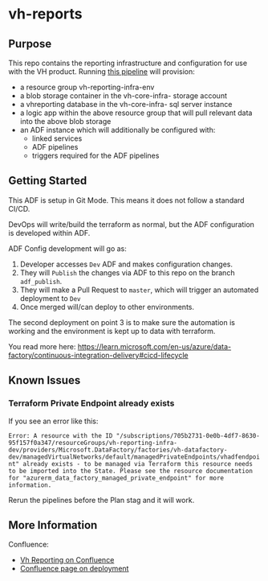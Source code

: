 # vh-reports
## Purpose

This repo contains the reporting infrastructure and configuration for use with the VH product. 
Running [this pipeline](https://hmctsreform.visualstudio.com/VirtualHearings/_build?definitionId=214) will provision:
* a resource group vh-reporting-infra-env
* a blob storage container in the vh-core-infra-<env> storage account
* a vhreporting database in the vh-core-infra-<env> sql server instance
* a logic app within the above resource group that will pull relevant data into the above blob storage
* an ADF instance which will additionally be configured with:
    * linked services
    * ADF pipelines 
    * triggers required for the ADF pipelines

## Getting Started
This ADF is setup in Git Mode. This means it does not follow a standard CI/CD.

DevOps will write/build the terraform as normal, but the ADF configuration is developed within ADF.

ADF Config development will go as:
1. Developer accesses `Dev` ADF and makes configuration changes.
2. They will `Publish` the changes via ADF to this repo on the branch `adf_publish`.
3. They will make a  Pull Request to `master`, which will trigger an automated deployment to `Dev`
4. Once merged will/can deploy to other environments.

The second deployment on point 3 is to make sure the automation is working and the environment is kept up to data with terraform.

You read more here: https://learn.microsoft.com/en-us/azure/data-factory/continuous-integration-delivery#cicd-lifecycle

## Known Issues

### Terraform Private Endpoint already exists
If you see an error like this:

`Error: A resource with the ID "/subscriptions/705b2731-0e0b-4df7-8630-95f157f0a347/resourceGroups/vh-reporting-infra-dev/providers/Microsoft.DataFactory/factories/vh-datafactory-dev/managedVirtualNetworks/default/managedPrivateEndpoints/vhadfendpoint" already exists - to be managed via Terraform this resource needs to be imported into the State. Please see the resource documentation for "azurerm_data_factory_managed_private_endpoint" for more information.`

Rerun the pipelines before the Plan stag and it will work.


## More Information
Confluence: 
*   [Vh Reporting on Confluence](https://tools.hmcts.net/confluence/display/VIH/VH+Reporting)  
*   [Confluence page on deployment](https://tools.hmcts.net/confluence/display/VIH/Deployment+of+Current+VH-Reporting+Infrastructure)




